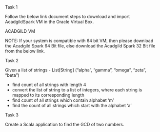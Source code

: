Task 1

Follow the below link document steps to download and import AcadgildSpark VM in the Oracle Virtual
Box.

ACADGILD_VM

NOTE: If your system is compatible with 64 bit VM, then please download the Acadgild Spark 64 Bit file,
else download the Acadgild Spark 32 Bit file from the below link.

Task 2

Given a list of strings - List[String] (“alpha”, “gamma”, “omega”, “zeta”, “beta”)
- find count of all strings with length 4
- convert the list of string to a list of integers, where each string is mapped to its
corresponding length
- find count of all strings which contain alphabet ‘m’
- find the count of all strings which start with the alphabet ‘a’

Task 3

Create a Scala application to find the GCD of two numbers.

